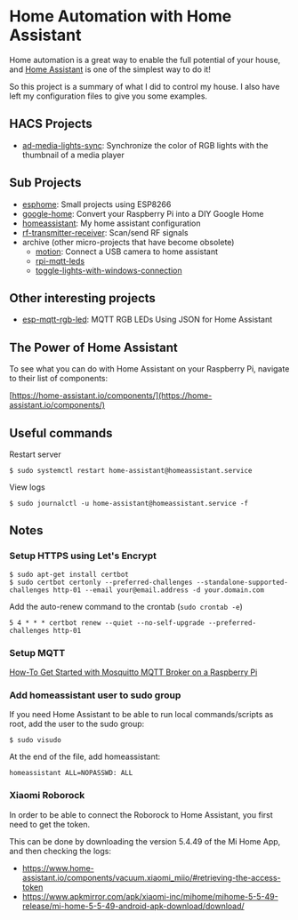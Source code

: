 # Home Automation with Home Assistant

Home automation is a great way to enable the full potential of your house, and [Home Assistant](https://www.home-assistant.io/) is one of the simplest way to do it!

So this project is a summary of what I did to control my house.
I also have left my configuration files to give you some examples.

## HACS Projects

- [ad-media-lights-sync](https://github.com/ericmatte/ad-media-lights-sync): Synchronize the color of RGB lights with the thumbnail of a media player


## Sub Projects

- [esphome](esphome): Small projects using ESP8266
- [google-home](google-home): Convert your Raspberry Pi into a DIY Google Home
- [homeassistant](homeassistant): My home assistant configuration
- [rf-transmitter-receiver](rf-transmitter-receiver): Scan/send RF signals
- archive (other micro-projects that have become obsolete)
    - [motion](archive/motion): Connect a USB camera to home assistant
    - [rpi-mqtt-leds](archive/rpi-mqtt-leds)
    - [toggle-lights-with-windows-connection](archive/toggle-lights-with-windows-connection)


## Other interesting projects

- [esp-mqtt-rgb-led](https://github.com/corbanmailloux/esp-mqtt-rgb-led): MQTT RGB LEDs Using JSON for Home Assistant


## The Power of Home Assistant

To see what you can do with Home Assistant on your Raspberry Pi, navigate to their list of components:

[https://home-assistant.io/components/](https://home-assistant.io/components/)

## Useful commands

Restart server
```
$ sudo systemctl restart home-assistant@homeassistant.service
```

View logs
```
$ sudo journalctl -u home-assistant@homeassistant.service -f
```

## Notes

### Setup HTTPS using Let's Encrypt

```
$ sudo apt-get install certbot
$ sudo certbot certonly --preferred-challenges --standalone-supported-challenges http-01 --email your@email.address -d your.domain.com
```

Add the auto-renew command to the crontab (`sudo crontab -e`)
```
5 4 * * * certbot renew --quiet --no-self-upgrade --preferred-challenges http-01
```


### Setup MQTT

[How-To Get Started with Mosquitto MQTT Broker on a Raspberry Pi](https://www.youtube.com/watch?v=AsDHEDbyLfg&t)


### Add homeassistant user to sudo group

If you need Home Assistant to be able to run local commands/scripts as root, add the user to the sudo group:
```
$ sudo visudo
```

At the end of the file, add homeassistant:
```
homeassistant ALL=NOPASSWD: ALL
```

### Xiaomi Roborock

In order to be able to connect the Roborock to Home Assistant, you first need to get the token.

This can be done by downloading the version 5.4.49 of the Mi Home App, and then checking the logs:

- https://www.home-assistant.io/components/vacuum.xiaomi_miio/#retrieving-the-access-token
- https://www.apkmirror.com/apk/xiaomi-inc/mihome/mihome-5-5-49-release/mi-home-5-5-49-android-apk-download/download/
